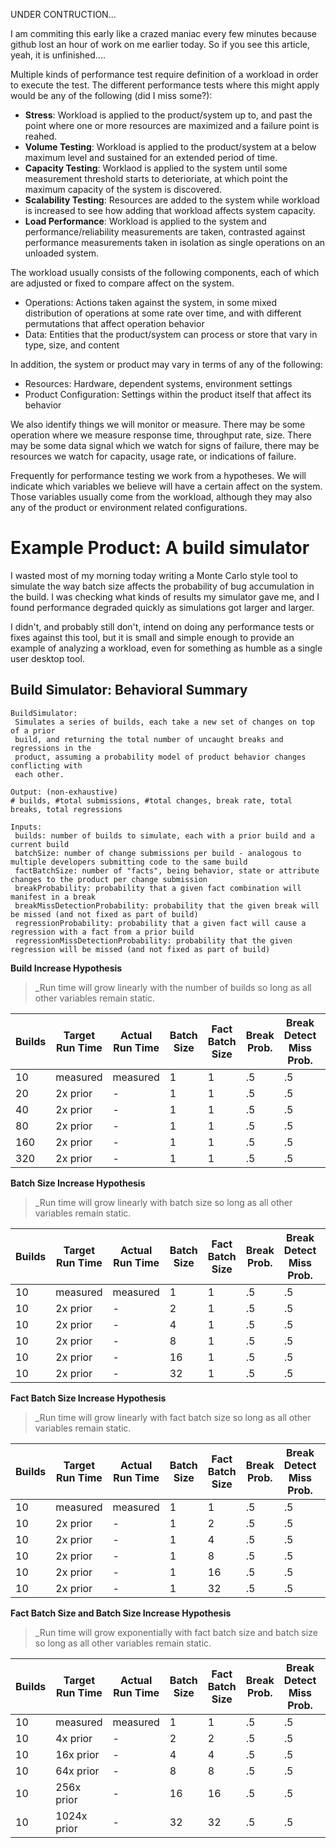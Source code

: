UNDER CONTRUCTION...

I am commiting this early like a crazed maniac every few minutes
because github lost an hour of work on me earlier today. So if you see this
article, yeah, it is unfinished....


Multiple kinds of performance test require definition of a workload in order
to execute the test. The different performance tests where this might apply
would be any of the following (did I miss some?):
- __Stress__: Workload is applied to the product/system up to, and past the point where one or more resources are maximized and a failure point is reahed.
- __Volume Testing__: Workload is applied to the product/system at a below maximum level and sustained for an extended period of time.
- __Capacity Testing__: Worklaod is applied to the system until some measurement threshold starts to deterioriate, at which point the maximum capacity of the system is discovered.
- __Scalability Testing__: Resources are added to the system while workload is increased to see how adding that workload affects system capacity.
- __Load Performance__: Workload is applied to the system and performance/reliability measurements are taken, contrasted against performance measurements taken in isolation as single operations on an unloaded system.

The workload usually consists of the following components, each of which are adjusted
or fixed to compare affect on the system.
- Operations: Actions taken against the system, in some mixed distribution of operations at some rate over time, and with different permutations that affect operation behavior
- Data: Entities that the product/system can process or store that vary in type, size, and content

In addition, the system or product may vary in terms of any of the following:
- Resources: Hardware, dependent systems, environment settings
- Product Configuration: Settings within the product itself that affect its behavior

We also identify things we will monitor or measure. There may be some operation where we measure response time, throughput rate, size. There may be some data signal which we watch for signs of failure, there may be resources we watch for capacity, usage rate, or indications of failure.

Frequently for performance testing we work from a hypotheses. We will indicate which
variables we believe will have a certain affect on the system. Those variables usually
come from the workload, although they may also any of the product or environment related
configurations.

Example Product: A build simulator
===================================================
I wasted most of my morning today writing a Monte Carlo style
tool to simulate the way batch size affects the probability of
bug accumulation in the build. I was checking what kinds of
results my simulator gave me, and I found performance degraded
quickly as simulations got larger and larger.

I didn't, and probably still don't, intend on doing any performance tests
or fixes against this tool, but it is small and simple enough to
provide an example of analyzing a workload, even for something
as humble as a single user desktop tool.

Build Simulator: Behavioral Summary
----------------------------------------------------
```
BuildSimulator:
 Simulates a series of builds, each take a new set of changes on top of a prior
 build, and returning the total number of uncaught breaks and regressions in the
 product, assuming a probability model of product behavior changes conflicting with
 each other.

Output: (non-exhaustive)
# builds, #total submissions, #total changes, break rate, total breaks, total regressions

Inputs:
 builds: number of builds to simulate, each with a prior build and a current build
 batchSize: number of change submissions per build - analogous to multiple developers submitting code to the same build
 factBatchSize: number of "facts", being behavior, state or attribute changes to the product per change submission
 breakProbability: probability that a given fact combination will manifest in a break
 breakMissDetectionProbability: probability that the given break will be missed (and not fixed as part of build)
 regressionProbability: probability that a given fact will cause a regression with a fact from a prior build
 regressionMissDetectionProbability: probability that the given regression will be missed (and not fixed as part of build)
```

__Build Increase Hypothesis__
> _Run time will grow linearly with the number of builds so long as all other variables remain static.

| Builds | Target Run Time | Actual Run Time| Batch Size | Fact Batch Size | Break Prob. | Break Detect Miss Prob. | Regress Prob. | Regress Detect Miss Prob. |
|---|---|---|---|---|---|---|---|---|
| 10 | measured  | measured | 1 | 1 | .5 | .5 | .5 | .5 |
| 20 | 2x prior  | -        | 1 | 1 | .5 | .5 | .5 | .5 |
| 40 | 2x prior  | -        | 1 | 1 | .5 | .5 | .5 | .5 |
| 80 | 2x prior  | -        | 1 | 1 | .5 | .5 | .5 | .5 |
| 160 | 2x prior | -        | 1 | 1 | .5 | .5 | .5 | .5 |
| 320 | 2x prior | -        | 1 | 1 | .5 | .5 | .5 | .5 |

__Batch Size Increase Hypothesis__
> _Run time will grow linearly with batch size so long as all other variables remain static.

| Builds | Target Run Time | Actual Run Time| Batch Size | Fact Batch Size | Break Prob. | Break Detect Miss Prob. | Regress Prob. | Regress Detect Miss Prob. |
|---|---|---|---|---|---|---|---|---|
| 10 | measured  | measured | 1  | 1 | .5 | .5 | .5 | .5 |
| 10 | 2x prior  | -        | 2  | 1 | .5 | .5 | .5 | .5 |
| 10 | 2x prior  | -        | 4  | 1 | .5 | .5 | .5 | .5 |
| 10 | 2x prior  | -        | 8  | 1 | .5 | .5 | .5 | .5 |
| 10 | 2x prior  | -        | 16 | 1 | .5 | .5 | .5 | .5 |
| 10 | 2x prior  | -        | 32 | 1 | .5 | .5 | .5 | .5 |

__Fact Batch Size Increase Hypothesis__
> _Run time will grow linearly with fact batch size so long as all other variables remain static.

| Builds | Target Run Time | Actual Run Time| Batch Size | Fact Batch Size | Break Prob. | Break Detect Miss Prob. | Regress Prob. | Regress Detect Miss Prob. |
|---|---|---|---|---|---|---|---|---|
| 10 | measured  | measured | 1 | 1  | .5 | .5 | .5 | .5 |
| 10 | 2x prior  | -        | 1 | 2  | .5 | .5 | .5 | .5 |
| 10 | 2x prior  | -        | 1 | 4  | .5 | .5 | .5 | .5 |
| 10 | 2x prior  | -        | 1 | 8  | .5 | .5 | .5 | .5 |
| 10 | 2x prior  | -        | 1 | 16 | .5 | .5 | .5 | .5 |
| 10 | 2x prior  | -        | 1 | 32 | .5 | .5 | .5 | .5 |


__Fact Batch Size and Batch Size Increase Hypothesis__
> _Run time will grow exponentially with fact batch size and batch size so long as all other variables remain static.

| Builds | Target Run Time | Actual Run Time| Batch Size | Fact Batch Size | Break Prob. | Break Detect Miss Prob. | Regress Prob. | Regress Detect Miss Prob. |
|---|---|---|---|---|---|---|---|---|
| 10 | measured     | measured | 1  | 1  | .5 | .5 | .5 | .5 |
| 10 | 4x prior     | -        | 2  | 2  | .5 | .5 | .5 | .5 |
| 10 | 16x prior    | -        | 4  | 4  | .5 | .5 | .5 | .5 |
| 10 | 64x prior    | -        | 8  | 8  | .5 | .5 | .5 | .5 |
| 10 | 256x prior   | -        | 16 | 16 | .5 | .5 | .5 | .5 |
| 10 | 1024x prior  | -        | 32 | 32 | .5 | .5 | .5 | .5 |

